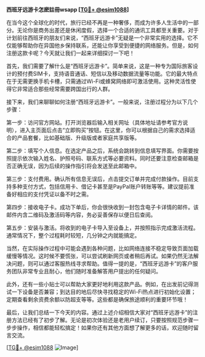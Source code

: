 **西班牙远游卡怎麽註冊wsapp [[TG💪+ @esim1088](https://t.me/s/esim1088)]**

在当今这个全球化的时代，旅行已经不再是一种奢侈，而成为许多人生活中的一部分。无论你是商务出差还是休闲度假，选择一个合适的通讯工具都至关重要。对于计划前往西班牙的朋友们来说，“西班牙远游卡”无疑是一个非常实用的选择。它不仅能够帮助你在异国他乡保持联系，还能让你享受到便捷的网络服务。但是，如何注册这款卡呢？今天就让我们一起来详细探讨一下吧！

首先，我们需要了解什么是“西班牙远游卡”。简单来说，这是一种专为国际旅客设计的预付费SIM卡，支持语音通话、短信以及移动数据流量等功能。它的最大特点在于无需更换手机卡槽，只需通过Wi-Fi或蜂窝网络即可激活使用。这种灵活性使得它非常适合那些经常需要跨国出行的人群。

接下来，我们来聊聊如何注册“西班牙远游卡”。一般来说，注册过程分为以下几个步骤：

第一步：访问官方网站。打开浏览器后输入相关网址（具体地址请参考官方说明），进入主页面后点击“立即购买”按钮。在这里，你可以根据自己的需求选择适合的产品套餐，比如基础版、升级版或者家庭共享版等。

第二步：填写个人信息。在选定产品之后，系统会跳转到信息填写界面。你需要按照提示依次输入姓名、护照号码、联系方式等必要资料。同时还要注意检查邮箱是否正确无误，因为后续的操作指引将会发送至此邮箱中。

第三步：支付费用。确认所有信息无误后，点击提交订单并完成付款操作。目前支持多种支付方式，包括信用卡、借记卡甚至是PayPal账户转账等等。建议提前准备好相应的支付凭证以备不时之需。

第四步：接收电子卡。成功下单后，你会很快收到一封包含电子卡详情的邮件。该邮件内含二维码及激活码等内容，务必妥善保存以便日后查阅。

第五步：安装与激活。将收到的电子卡导入至设备上，并按照指示完成激活流程。通常情况下，整个过程耗时较短，几分钟之内就能搞定。

当然，在实际操作过程中可能会遇到各种问题，比如网络连接不稳定导致页面加载缓慢等情况。这时候不要慌张，可以尝试刷新网页或者稍后再试。如果仍然无法解决问题，则可以通过客服热线寻求帮助。值得一提的是，“西班牙远游卡”的客户服务团队非常专业且耐心，他们随时准备解答用户提出的任何疑问。

此外，还有一些小贴士可以帮助大家更好地利用这款产品。例如，在出发前记得测试一下设备是否兼容；到达目的地后尽快寻找稳定的Wi-Fi热点进行初始化设置；定期查看剩余资费余额以防超支等等。这些都是确保旅途顺利的重要环节哦！

最后，让我们总结一下今天的内容。通过上述介绍相信大家对“西班牙远游卡”的注册方法已经有了初步了解。无论是初次体验还是老用户续订，只要按照规范步骤一步步操作，相信都能轻松搞定！如果你还有其他方面想了解更多的话，欢迎随时留言交流。

[[TG💪+ @esim1088](https://t.me/s/esim1088) ![Image](https://i.postimg.cc/4NQfJmqS/Snipaste-2025-05-13-00-14-12.png)]